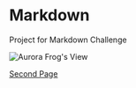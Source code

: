 # Markdown
Project for Markdown Challenge

![Aurora Frog's View](https://apod.nasa.gov/apod/image/1810/AuroraFrogStalnacke1024.jpg)

[Second Page](Second.md)
